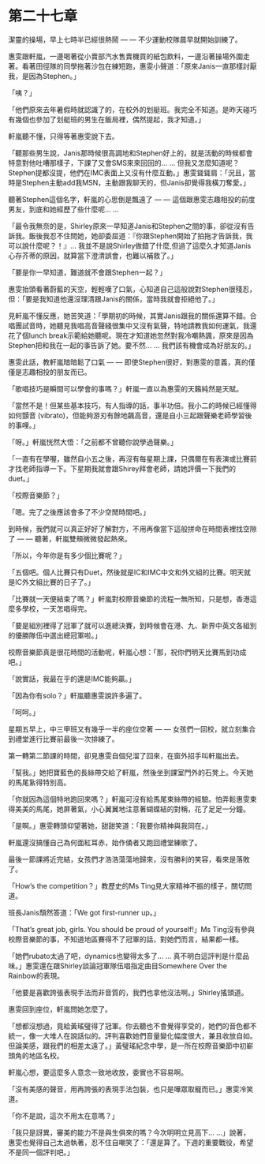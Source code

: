 # 第二十七章

潔靈的操場，早上七時半已經很熱鬧 — — 不少運動校隊晨早就開始訓練了。

惠雯跟軒嵐，一邊喝著從小賣部汽水售賣機買的紙包飲料，一邊沿著操場外圍走著。看著田徑隊的同學拖著沙包在練短跑，惠雯小聲道：「原來Janis一直那樣討厭我，是因為Stephen。」

「咦？」

「他們原來去年暑假時就認識了的，在校外的划艇班。我完全不知道。是昨天碰巧有幾個也參加了划艇班的男生在飯局裡，偶然提起，我才知道。」

軒嵐聽不懂，只得等著惠雯說下去。

「聽那些男生說，Janis那時候很高調地和Stephen好上的，就是活動的時候都會特意對他吐嘈那樣子，下課了又會SMS來來回回的… … 但我又怎麼知道呢？Stephen提都沒提，他們在IMC表面上又沒有什麼互動。」惠雯聳聳肩：「況且，當時是Stephen主動add我MSN，主動跟我聊天的，但Janis卻覺得我橫刀奪愛。」

聽著Stephen這個名字，軒嵐的心思倒是飄遠了 — — 這個跟惠雯志趣相投的前度男友，到底和她經歷了些什麼呢… …

「最令我無奈的是，Shirley原來一早知道Janis和Stephen之間的事，卻從沒有告訴我。飯後我忍不住問她，她卻委屈道：『你跟Stephen開始了拍拖才告訴我，我可以說什麼呢？！』… 我並不是說Shirley做錯了什麼,但過了這麼久才知道Janis心存芥蒂的原因，就算當下澄清誤會，也難以補救了。」

「要是你一早知道，難道就不會跟Stephen一起？」

惠雯抬頭看著蔚藍的天空，輕輕嘆了口氣，心知道自己這般說對Stephen很殘忍，但：「要是我知道他還沒理清跟Janis的關係，當時我就會拒絕他了。」

見軒嵐不懂反應，她苦笑道：「學期初的時候，其實Janis跟我的關係還算不錯。合唱團試音時，她聽見我唱高音聲綫很集中又沒有氣聲，特地請教我如何運氣，我還花了個lunch break示範給她聽呢。現在才知道她忽然對我冷嘲熱諷，原來是因為Stephen把和我在一起的事告訴了她。要不然… … 我們該有機會成為好朋友的。」

惠雯此話，教軒嵐暗暗鬆了口氣 — — 即使Stephen很好，對惠雯的意義，真的僅僅是志趣相投的朋友而已。

「歌唱技巧是瞬間可以學會的事嗎？」軒嵐一直以為惠雯的天籟純然是天賦。

「當然不是！但某些基本技巧，有人指導的話，事半功倍。我小二的時候已經懂得如何顫音 \(vibrato\)，但能夠游刃有餘地飆高音，還是自小三起跟聲樂老師學習後的事哩。」

「呀。」軒嵐恍然大悟：「之前都不曾聽你說學過聲樂。」

「一直有在學喔，雖然自小五之後，再沒有每星期上課，只偶爾在有表演或比賽前才找老師指導一下。下星期我就會跟Shirey拜會老師，請她評價一下我們的duet。」

「校際音樂節？」

「嗯。完了之後應該會多了不少空閒時間吧。」

到時候，我們就可以真正好好了解對方，不用再像當下這般拼命在時間表裡找空隙了 — — 聽著，軒嵐雙頰微微發起熱來。

「所以，今年你是有多少個比賽呢？」

「五個吧。個人比賽只有Duet，然後就是IC和IMC中文和外文組的比賽。明天就是IC外文組比賽的日子了。」

「比賽就一天便結束了嗎？」軒嵐對校際音樂節的流程一無所知，只是想，香港這麼多學校，一天怎唱得完。

「要是組別裡得了冠軍了就可以進總決賽，到時候會在港、九、新界中英文各組別的優勝隊伍中選出總冠軍啦。」

校際音樂節真是很花時間的活動呢，軒嵐心想：「那，祝你們明天比賽馬到功成吧。」

「說實話，我最在乎的還是IMC能夠贏。」

「因為你有solo？」軒嵐聽惠雯說許多遍了。

「呵呵。」

星期五早上，中三甲班又有幾乎一半的座位空著 — — 女孩們一回校，就立刻集合到禮堂進行比賽前最後一次排練了。

第一轉第二節課的時間，卻見惠雯自個兒溜了回來，在窗外招手叫軒嵐出去。

「幫我。」她把寶藍色的長絲帶交給了軒嵐，然後坐到課室門外的石凳上。今天她的馬尾紥得特別高。

「你就因為這個特地跑回來嗎？」軒嵐可沒有給馬尾束絲帶的經驗。怕弄鬆惠雯束得美美的馬尾，她屏著氣，小心翼翼地注意著蝴蝶結的對稱，花了足足一分鐘。

「是啊。」惠雯轉頭仰望著她，甜甜笑道：「我要你精神與我同在。」

軒嵐還沒搞懂自己為何面紅耳赤，始作俑者又跑回禮堂練歌了。

最後一節課將近完結，女孩們才浩浩蕩蕩地歸來，沒有勝利的笑容，看來是落敗了。

「How’s the competition？」教歷史的Ms Ting見大家精神不振的樣子，關切問道。

班長Janis頹然答道：「We got first-runner up。」

「That’s great job, girls. You should be proud of yourself!」Ms Ting沒有參與校際音樂節的事，不知道地區賽得不了冠軍的話，對她們而言，結果都一樣。

「她們rubato太過了吧，dynamics也變得太多了… … 真不明白這評判是什麼品味。」惠雯還在跟Shirley談論冠軍隊伍唱指定曲目Somewhere Over the Rainbow的表現。

「他要是喜歡誇張表現手法而非音質的，我們也拿他沒法啊。」Shirley搖頭道。

惠雯回到座位，軒嵐問她怎麼了。

「想都沒想過，竟給黃瑤璧得了冠軍。你去聽也不會覺得享受的，她們的音色都不統一，像一大堆人在說話似的。評判喜歡她們音量變化幅度很大，兼且收放自如。但論美感，跟我們的相差太遠了。」黃璧瑤紀念中學，是一所在校際音樂節中初嶄頭角的地區名校。

軒嵐心想，要這麼多人意念一致地收放，委實也不容易啊。

「沒有美感的聲音，用再誇張的表現手法包裝，也只是嘩眾取寵而已。」惠雯冷笑道。

「你不是說，這次不用太在意嗎？」

「我只是訝異，審美的能力不是與生俱來的嗎？今次明明立見高下… …」說著，惠雯也覺得自己太過執著，忍不住自嘲笑了：「還是算了。下週的重要戰役，希望不是同一個評判吧。」

